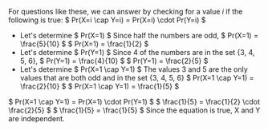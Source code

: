 For questions like these, we can answer by checking for a value $i$ if the following is true: $ Pr(X=i \cap Y=i) = Pr(X=i) \cdot Pr(Y=i) $

<ul>
	<li> Let's determine $ Pr(X=1) $ 
	      Since half the numbers are odd, 
	      $ Pr(X=1) = \frac{5}{10} $ 
	      $ Pr(X=1) = \frac{1}{2} $
	<li> Let's determine $ Pr(Y=1) $ 
	      Since 4 of the numbers are in the set {3, 4, 5, 6}, 
	      $ Pr(Y=1) = \frac{4}{10} $ 
	      $ Pr(Y=1) = \frac{2}{5} $
	<li> Let's determine $ Pr(X=1 \cap Y=1) $ 
	      The values 3 and 5 are the only values that are both odd and in the set {3, 4, 5, 6} 
	      $ Pr(X=1 \cap Y=1) = \frac{2}{10} $ 
	      $ Pr(X=1 \cap Y=1) = \frac{1}{5} $
</ul>
$ Pr(X=1 \cap Y=1) = Pr(X=1) \cdot Pr(Y=1) $ 
$ \frac{1}{5} = \frac{1}{2} \cdot \frac{2}{5} $ 
$ \frac{1}{5} = \frac{1}{5} $ 
Since the equation is true, X and Y are independent.
